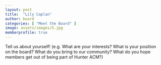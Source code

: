 ```yaml
---
layout: post
title:  "Lily Caplan"
author: board
categories: [ "Meet the Board" ]
image: assets/images/5.jpg
memberprofile: true
---
```


Tell us about yourself! (e.g. What are your interests? What is your position on the board? What do you bring to our community? What do you hope members get out of being part of Hunter ACM?)